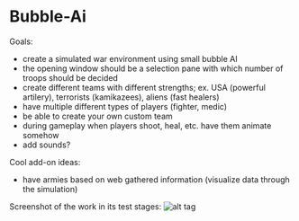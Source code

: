 Bubble-Ai
=========
Goals:
- create a simulated war environment using small bubble AI
- the opening window should be a selection pane with which number of troops should be decided
- create different teams with different strengths; ex. USA (powerful artilery), terrorists (kamikazees), aliens (fast healers)
- have multiple different types of players (fighter, medic)
- be able to create your own custom team
- during gameplay when players shoot, heal, etc. have them animate somehow
- add sounds?

Cool add-on ideas:
- have armies based on web gathered information (visualize data through the simulation)

Screenshot of the work in its test stages:
![alt tag](https://raw.githubusercontent.com/mkausas/Bubble-Ai/master/workinprogresspics/pic3.png)
